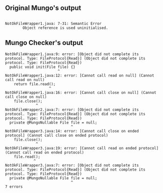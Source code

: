 ## Original Mungo's output

```

NotOkFileWrapper1.java: 7-31: Semantic Error
		Object reference is used uninitialised.```

## Mungo Checker's output

```
NotOkFileWrapper1.java:9: error: [Object did not complete its protocol. Type: FileProtocol{Read}] (Object did not complete its protocol. Type: FileProtocol{Read})
  public void init(File file) {}
                        ^
NotOkFileWrapper1.java:12: error: [Cannot call read on null] (Cannot call read on null)
    return file.read();
                    ^
NotOkFileWrapper1.java:16: error: [Cannot call close on null] (Cannot call close on null)
    file.close();
              ^
NotOkFileWrapper2.java:7: error: [Object did not complete its protocol. Type: FileProtocol{Read}] (Object did not complete its protocol. Type: FileProtocol{Read})
  private @MungoNullable File file = null;
                              ^
NotOkFileWrapper3.java:14: error: [Cannot call close on ended protocol] (Cannot call close on ended protocol)
    file.close();
              ^
NotOkFileWrapper3.java:19: error: [Cannot call read on ended protocol] (Cannot call read on ended protocol)
    file.read();
             ^
NotOkFileWrapper3.java:7: error: [Object did not complete its protocol. Type: FileProtocol{Read}] (Object did not complete its protocol. Type: FileProtocol{Read})
  private @MungoNullable File file = null;
                              ^
7 errors```
